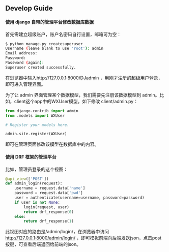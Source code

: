 ## Develop Guide



#### 使用 django 自带的管理平台修改数据库数据

首先需建立超级账户，账户名密码自行设置，邮箱可为空：

```bash
$ python manage.py createsuperuser
Username (leave blank to use 'root'): admin
Email address: 
Password:
Password (again):
Superuser created successfully.
```



在浏览器中输入http://127.0.0.1:8000/DJadmin ，用刚才注册的超级用户登录，即可进入管理界面。



为了让 admin 界面管理某个数据模型，我们需要先注册该数据模型到 admin。比如，client这个app中的WXUser模型。如下修改 client/admin.py：

```python
from django.contrib import admin
from .models import WXUser

# Register your models here.

admin.site.register(WXUser)
```



即可在管理页面修改该模型在数据库中的内容。


#### 使用 DRF 框架的管理平台

比如，管理员登录的这个视图：

```python
@api_view(['POST'])
def admin_login(request):
    username = request.data['name']
    password = request.data['pwd']
    user = authenticate(username=username, password=password)
    if user is not None:
        login(request, user)
        return drf_response(0)
    else:
        return drf_response(1)
```

此视图对应的路由是/admin/login/，在浏览器中访问 http://127.0.0.1:8000/admin/login/   ，即可模拟前端向后端发送json，点击post按键，可查看后端返回给前端的json。





